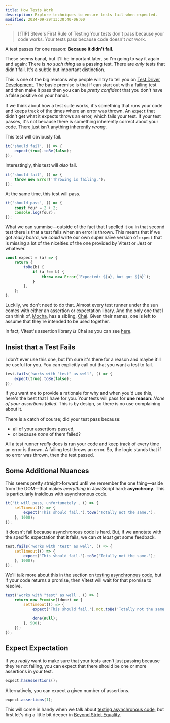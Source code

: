 ```yaml
---
title: How Tests Work
description: Explore techniques to ensure tests fail when expected.
modified: 2024-09-29T13:30:40-06:00
---
```


> \[!TIP] Steve's First Rule of Testing
> Your tests don't pass because your code works. Your tests pass because code doesn't *not* work.

A test passes for one reason: **Because it didn't fail**.

These seems banal, but it'll be important later, so I'm going to say it again and again: There is *no such thing* as a passing test. There are *only* tests that didn't fail. It's a subtle but important distinction.

This is one of the big reasons why people will try to tell you on [Test Driver Development](test-driven-development.md). The basic premise is that if can start out with a failing test and then make it pass then you can be *pretty confident* that you don't have a false positive on your hands.

If we think about how a test suite works, it's something that runs your code and keeps track of the times where an error was thrown. An `expect` that didn't get what it expects throws an error, which fails your test. If your test passes, it's not because there is something inherently correct about your code. There just isn't anything inherently *wrong*.

This test will obviously fail.

```javascript
it('should fail', () => {
	expect(true).toBe(false);
});
```

Interestingly, this test will *also* fail.

```javascript
it('should fail', () => {
	throw new Error('Throwing is failing.');
});
```

At the same time, this test will pass.

```javascript
it('should pass', () => {
	const four = 2 + 2;
	console.log(four);
});
```

What we can summise—outside of the fact that I spelled it ou in that second test there is that a test fails when an error is thrown. This means that if we got *really* board, we *could* write our own super naïve version of `expect` that is missing a lot of the niceities of the one provided by Vitest or Jest or whatever.

```javascript
const expect = (a) => {
	return {
		toBe(b) {
			if (a !== b) {
				throw new Error(`Expected: ${a}, but got ${b}`);
			}
		},
	};
};
```

Luckily, we don't need to do that. Almost every test runner under the sun comes with either an assertion or expectation libary. And the only one that I can think of, [Mocha](https://mochajs.org/), has a sibling, [Chai](https://www.chaijs.com/). Given their names, one is left to assume that they're intended to be used together.

In fact, Vitest's assertion library *is* Chai as you can see [here](https://github.com/vitest-dev/vitest/blob/1800167e4608327f335bc136f41543403486cfef/packages/vitest/package.json#L160).

## Insist that a Test Fails

I don't ever use this one, but I'm sure it's there for a reason and maybe it'll be useful for you. You can explicitly call out that you want a test to fail.

```javascript
test.fails('works with "test" as well', () => {
	expect(true).toBe(false);
});
```

If you want me to provide a rationale for why and when you'd use this, here's the best that I have for you. Your tests will pass for **one reason**: *None of your assertions failed*. This is by design, so there is no use complaining about it.

There is a catch of course; did your test pass because:

- all of your assertions passed,
- or because *none* of them failed?

All a test runner *really* does is run your code and keep track of every time an error is thrown. A failing test throws an error. So, the logic stands that if no error was thrown, then the test passed.

## Some Additional Nuances

This seems pretty straight-forward until we remember the one thing—aside from the DOM—that makes *everything* in JavaScript hard: **asynchrony**. This is particularly insidious with asynchronous code.

```javascript
it('it will pass, unfortunately', () => {
	setTimeout(() => {
		expect('This should fail.').toBe('Totally not the same.');
	}, 1000);
});
```

It doesn't fail because asynchronous code is hard. But, if we annotate with the specific expectation that it fails, we can *at least* get some feedback.

```javascript
test.fails('works with "test" as well', () => {
	setTimeout(() => {
		expect('This should fail.').toBe('Totally not the same.');
	}, 1000);
});
```

We'll talk more about this in the section on [testing asynchronous code](testing-asynchronous-code.md), but if your code returns a promise, then Vitest will wait for that promise to resolve.

```ts
test('works with "test" as well', () => {
	return new Promise((done) => {
		setTimeout(() => {
			expect('This should fail.').not.toBe('Totally not the same.');

			done(null);
		}, 500);
	});
});
```

## Expect Expectation

If you *really* want to make sure that your tests aren't just passing because they're not failing, you can expect that there should be one or more assertions in your test.

```ts
expect.hasAssertions();
```

Alternatively, you can expect a given number of assertions.

```ts
expect.assertions(1);
```

This will come in handy when we talk about [testing asynchronous code](testing-asynchronous-code.md), but first let's dig a little bit deeper in [Beyond Strict Equality](beyond-strict-equality.md).
